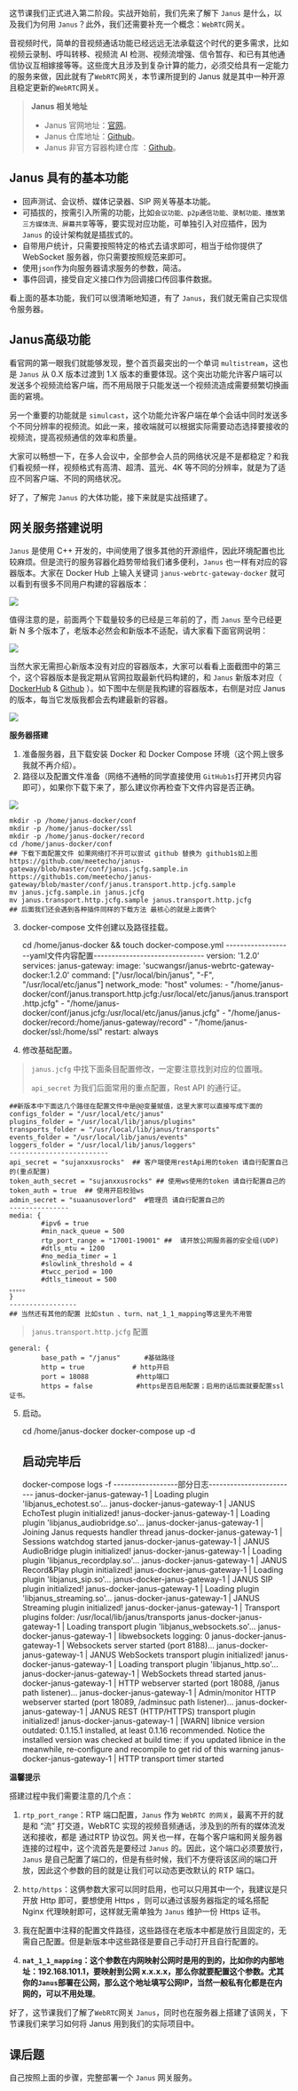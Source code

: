 这节课我们正式进入第二阶段。实战开始前，我们先来了解下 `Janus` 是什么，以及我们为何用 `Janus`？此外，我们还需要补充一个概念：`WebRTC`网关。

音视频时代，简单的音视频通话功能已经远远无法承载这个时代的更多需求，比如视频云录制、呼叫转移、视频流 AI 检测、视频流增强、信令暂存、和已有其他通信协议互相嫁接等等。这些庞大且涉及到复杂计算的能力，必须交给具有一定能力的服务来做，因此就有了`WebRTC`网关，本节课所提到的 Janus 就是其中一种开源且稳定更新的`WebRTC`网关。

> **Janus 相关地址**
> 
> *   Janus 官网地址：[官网](https://janus.conf.meetecho.com/docs/ "https://janus.conf.meetecho.com/docs/")。
> *   Janus 仓库地址：[Github](https://github.com/meetecho/janus-gateway "https://github.com/meetecho/janus-gateway")。
> *   Janus 非官方容器构建仓库 ：[Github](https://github.com/wangsrGit119/janus-webrtc-gateway-docker "https://github.com/wangsrGit119/janus-webrtc-gateway-docker")。

**Janus 具有的基本功能**
-----------------

*   回声测试、会议桥、媒体记录器、SIP 网关等基本功能。
*   可插拔的，按需引入所需的功能，比如`会议功能、p2p通信功能、录制功能、播放第三方媒体流、屏幕共享`等等，要实现对应功能，可单独引入对应插件，因为 `Janus` 的设计架构就是插拔式的。
*   自带用户统计，只需要按照特定的格式去请求即可，相当于给你提供了 WebSocket 服务器，你只需要按照规范来即可。
*   使用`json`作为向服务器请求服务的参数，简洁。
*   事件回调，接受自定义接口作为回调接口传回事件数据。

看上面的基本功能，我们可以很清晰地知道，有了 `Janus`，我们就无需自己实现信令服务器。

Janus高级功能
---------

看官网的第一眼我们就能够发现，整个首页最突出的一个单词 `multistream`，这也是 `Janus` 从 0.X 版本过渡到 1.X 版本的重要体现。这个突出功能允许客户端可以发送多个视频流给客户端，而不用局限于只能发送一个视频流造成需要频繁切换画面的窘境。

另一个重要的功能就是 `simulcast`，这个功能允许客户端在单个会话中同时发送多个不同分辨率的视频流。如此一来，接收端就可以根据实际需要动态选择要接收的视频流，提高视频通信的效率和质量。

大家可以畅想一下，在多人会议中，全部参会人员的网络状况是不是都稳定？和我们看视频一样，视频格式有高清、超清、蓝光、4K 等不同的分辨率，就是为了适应不同客户端、不同的网络状况。

好了，了解完 `Janus` 的大体功能，接下来就是实战搭建了。

**网关服务搭建说明**
------------

`Janus` 是使用 C++ 开发的，中间使用了很多其他的开源组件，因此环境配置也比较麻烦。但是流行的服务容器化趋势带给我们诸多便利，`Janus` 也一样有对应的容器版本。大家在 Docker Hub 上输入关键词 `janus-webrtc-gateway-docker` 就可以看到有很多不同用户构建的容器版本：

![](https://p3-juejin.byteimg.com/tos-cn-i-k3u1fbpfcp/19a6c222f9d341e5843723dd46827765~tplv-k3u1fbpfcp-jj-mark:1600:0:0:0:q75.image#?w=1920&h=892&s=151187&e=png&b=fefefe)

值得注意的是，前面两个下载量较多的已经是三年前的了，而 `Janus` 至今已经更新 N 多个版本了，老版本必然会和新版本不适配，请大家看下面官网说明：

![](https://p3-juejin.byteimg.com/tos-cn-i-k3u1fbpfcp/6d58fce8a4bd4b0894a5dad03a2ffc83~tplv-k3u1fbpfcp-jj-mark:1600:0:0:0:q75.image#?w=1576&h=590&s=152787&e=png&b=fffbfb)

当然大家无需担心新版本没有对应的容器版本，大家可以看看上面截图中的第三个，这个容器版本是我定期从官网拉取最新代码构建的，和 `Janus` 新版本对应（ [DockerHub](https://hub.docker.com/r/sucwangsr/janus-webrtc-gateway-docker "https://hub.docker.com/r/sucwangsr/janus-webrtc-gateway-docker") & [Github](https://github.com/wangsrGit119/janus-webrtc-gateway-docker "https://github.com/wangsrGit119/janus-webrtc-gateway-docker") ）。如下图中左侧是我构建的容器版本，右侧是对应 Janus 的版本，每当它发版我都会去构建最新的容器。

![](https://p3-juejin.byteimg.com/tos-cn-i-k3u1fbpfcp/776f9b22396843ce84c4960e76891a2e~tplv-k3u1fbpfcp-jj-mark:1600:0:0:0:q75.image#?w=1285&h=401&s=27158&e=png&b=242930)

**服务器搭建**

1.  准备服务器，且下载安装 Docker 和 Docker Compose 环境（这个网上很多我就不再介绍）。
2.  路径以及配置文件准备（网络不通畅的同学直接使用 `GitHub1s`打开拷贝内容即可），如果你下载下来了，那么建议你再检查下文件内容是否正确。

![](https://p3-juejin.byteimg.com/tos-cn-i-k3u1fbpfcp/1d3c6f8de2714c17b58bc878d05eab36~tplv-k3u1fbpfcp-jj-mark:1600:0:0:0:q75.image#?w=1194&h=906&s=188503&e=png&b=202020)

    mkdir -p /home/janus-docker/conf
    mkdir -p /home/janus-docker/ssl
    mkdir -p /home/janus-docker/record
    cd /home/janus-docker/conf
    ## 下载下面配置文件 如果网络打不开可以尝试 github 替换为 github1s如上图
    https://github.com/meetecho/janus-gateway/blob/master/conf/janus.jcfg.sample.in
    https://github1s.com/meetecho/janus-gateway/blob/master/conf/janus.transport.http.jcfg.sample
    mv janus.jcfg.sample.in janus.jcfg
    mv janus.transport.http.jcfg.sample janus.transport.http.jcfg
    ## 后面我们还会遇到各种插件同样的下载方法 最核心的就是上面俩个
    

3.  docker-compose 文件创建以及路径挂载。

    cd /home/janus-docker && touch docker-compose.yml
    -------------------yaml文件内容配置-------------------------------
    version: '1.2.0'
    services:
      janus-gateway:
        image: 'sucwangsr/janus-webrtc-gateway-docker:1.2.0'
        command: ["/usr/local/bin/janus", "-F", "/usr/local/etc/janus"]
        network_mode: "host"
        volumes:
          - "/home/janus-docker/conf/janus.transport.http.jcfg:/usr/local/etc/janus/janus.transport.http.jcfg" 
          - "/home/janus-docker/conf/janus.jcfg:/usr/local/etc/janus/janus.jcfg"
          - "/home/janus-docker/record:/home/janus-gateway/record"
          - "/home/janus-docker/ssl:/home/ssl"
        restart: always
    

4.  修改基础配置。

> `janus.jcfg` 中找下面条目配置修改，一定要注意找到对应的位置哦。
> 
> `api_secret` 为我们后面常用的重点配置，Rest API 的通行证。

    ##新版本中下面这几个路径在配置文件中是@@变量赋值，这里大家可以直接写成下面的
    configs_folder = "/usr/local/etc/janus"                        
    plugins_folder = "/usr/local/lib/janus/plugins"                   
    transports_folder = "/usr/local/lib/janus/transports"     
    events_folder = "/usr/local/lib/janus/events"                    
    loggers_folder = "/usr/local/lib/janus/loggers"
    -------------------------
    api_secret = "sujanxxusrocks"  ## 客户端使用restApi用的token 请自行配置自己的(重点配置)
    token_auth_secret = "sujanxxusrocks" ## 使用ws使用的token 请自行配置自己的
    token_auth = true  ## 使用开启校验ws
    admin_secret = "suaanusoverlord"  #管理员 请自行配置自己的
    ---------------
    media: {
            #ipv6 = true
            #min_nack_queue = 500
            rtp_port_range = "17001-19001" ##  请开放公网服务器的安全组(UDP)
            #dtls_mtu = 1200
            #no_media_timer = 1
            #slowlink_threshold = 4
            #twcc_period = 100
            #dtls_timeout = 500
    。。。。。
    }
    -----------------
    ## 当然还有其他的配置 比如stun 、turn、nat_1_1_mapping等这里先不用管
    

> `janus.transport.http.jcfg` 配置

    general: {                                                
            base_path = "/janus"      #基础路径
            http = true            # http开启  
            port = 18088            #http端口                              
            https = false           #https是否启用配置；启用的话后面就要配置ssl证书。                  
    

5.  启动。

    cd /home/janus-docker 
    docker-compose up -d
    ## 启动完毕后
    docker-compose logs -f
    ------------------部分日志-------------------------
    janus-docker-janus-gateway-1  | Loading plugin 'libjanus_echotest.so'...
    janus-docker-janus-gateway-1  | JANUS EchoTest plugin initialized!
    janus-docker-janus-gateway-1  | Loading plugin 'libjanus_audiobridge.so'...
    janus-docker-janus-gateway-1  | Joining Janus requests handler thread
    janus-docker-janus-gateway-1  | Sessions watchdog started
    janus-docker-janus-gateway-1  | JANUS AudioBridge plugin initialized!
    janus-docker-janus-gateway-1  | Loading plugin 'libjanus_recordplay.so'...
    janus-docker-janus-gateway-1  | JANUS Record&Play plugin initialized!
    janus-docker-janus-gateway-1  | Loading plugin 'libjanus_sip.so'...
    janus-docker-janus-gateway-1  | JANUS SIP plugin initialized!
    janus-docker-janus-gateway-1  | Loading plugin 'libjanus_streaming.so'...
    janus-docker-janus-gateway-1  | JANUS Streaming plugin initialized!
    janus-docker-janus-gateway-1  | Transport plugins folder: /usr/local/lib/janus/transports
    janus-docker-janus-gateway-1  | Loading transport plugin 'libjanus_websockets.so'...
    janus-docker-janus-gateway-1  | libwebsockets logging: 0
    janus-docker-janus-gateway-1  | Websockets server started (port 8188)...
    janus-docker-janus-gateway-1  | JANUS WebSockets transport plugin initialized!
    janus-docker-janus-gateway-1  | Loading transport plugin 'libjanus_http.so'...
    janus-docker-janus-gateway-1  | WebSockets thread started
    janus-docker-janus-gateway-1  | HTTP webserver started (port 18088, /janus path listener)...
    janus-docker-janus-gateway-1  | Admin/monitor HTTP webserver started (port 18089, /adminsuc path listener)...
    janus-docker-janus-gateway-1  | JANUS REST (HTTP/HTTPS) transport plugin initialized!
    janus-docker-janus-gateway-1  | [WARN] libnice version outdated: 0.1.15.1 installed, at least 0.1.16 recommended. Notice the installed version was checked at build time: if you updated libnice in the meanwhile, re-configure and recompile to get rid of this warning
    janus-docker-janus-gateway-1  | HTTP transport timer started
    

**温馨提示**

搭建过程中我们需要注意的几个点：

1.  `rtp_port_range`：RTP 端口配置，`Janus` 作为 `WebRTC 的网关`，最离不开的就是和 “流” 打交道，WebRTC 实现的视频音频通话，涉及到的所有的媒体流发送和接收，都是 通过RTP 协议包。网关也一样，在每个客户端和网关服务器连接的过程中，这个流首先是要经过 `Janus` 的。因此，这个端口必须要放行，`Janus` 是自己配置了端口的，但是有些时候，我们不方便将该区间的端口开放，因此这个参数的目的就是让我们可以动态更改默认的 RTP 端口。
    
2.  `http/https`：这俩参数大家可以同时启用，也可以只用其中一个，我建议是只开放 Http 即可，要想使用 Https ，则可以通过该服务器指定的域名搭配 Nginx 代理映射即可，这样就无需单独为 `Janus` 维护一份 Https 证书。
    
3.  我在配置中注释的配置文件路径，这些路径在老版本中都是放行且固定的，无需自己配置。但是新版本中这些路径是要自己手动打开且自行配置的。
    
4.  **`nat_1_1_mapping`：这个参数在内网映射公网时是用的到的，比如你的内部地址：192.168.101.1，要映射到公网 x.x.x.x，那么你就要配置这个参数。尤其你的`Janus`部署在公网，那么这个地址填写公网IP，当然一般私有化都是在内网的，可以不用处理**。
    

好了，这节课我们了解了`WebRTC`网关 `Janus`，同时也在服务器上搭建了该网关，下节课我们来学习如何将 Janus 用到我们的实际项目中。

课后题
---

自己按照上面的步骤，完整部署一个 `Janus` 网关服务。